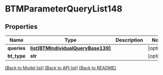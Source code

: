 # BTMParameterQueryList148

## Properties
Name | Type | Description | Notes
------------ | ------------- | ------------- | -------------
**queries** | [**list[BTMIndividualQueryBase139]**](BTMIndividualQueryBase139.md) |  | [optional] 
**bt_type** | **str** |  | [optional] 

[[Back to Model list]](../README.md#documentation-for-models) [[Back to API list]](../README.md#documentation-for-api-endpoints) [[Back to README]](../README.md)


